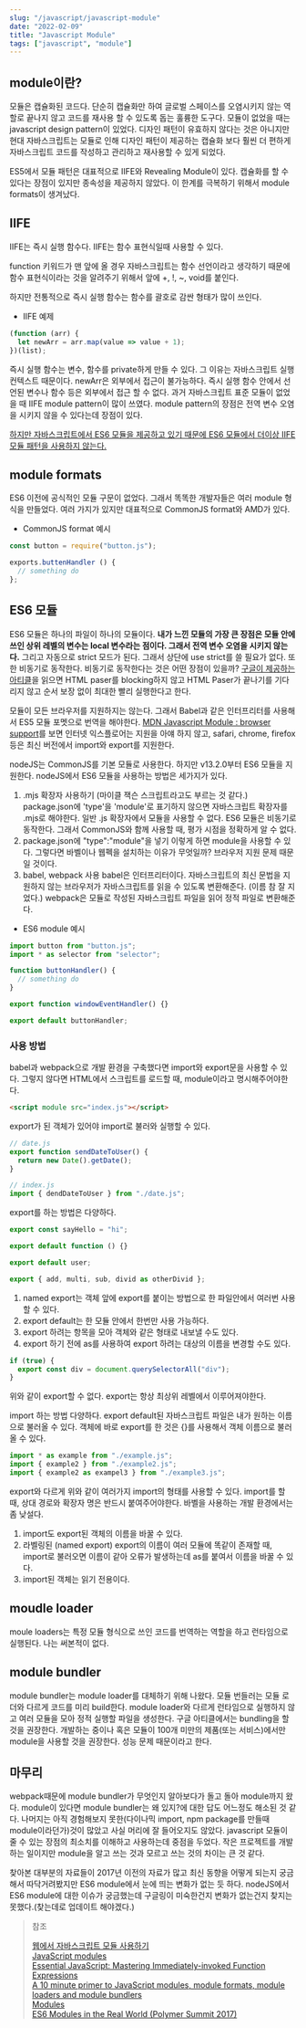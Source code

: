 ```yaml
---
slug: "/javascript/javascript-module"
date: "2022-02-09"
title: "Javascript Module"
tags: ["javascript", "module"]
---
```


## module이란?

모듈은 캡슐화된 코드다. 단순히 캡슐화만 하여 글로벌 스페이스를 오염시키지 않는 역할로 끝나지 않고 코드를 재사용 할 수 있도록 돕는 훌륭한 도구다. 모듈이 없었을 때는 javascript design pattern이 있었다. 디자인 패턴이 유효하지 않다는 것은 아니지만 현대 자바스크립트는 모듈로 인해 디자인 패턴이 제공하는 캡슐화 보다 훨씬 더 편하게 자바스크립트 코드를 작성하고 관리하고 재사용할 수 있게 되었다.

ES5에서 모듈 패턴은 대표적으로 IIFE와 Revealing Module이 있다. 캡슐화를 할 수 있다는 장점이 있지만 종속성을 제공하지 않았다. 이 한계를 극복하기 위해서 module formats이 생겨났다.

## IIFE

IIFE는 즉시 실행 함수다. IIFE는 함수 표현식일때 사용할 수 있다.

function 키워드가 맨 앞에 올 경우 자바스크립트는 함수 선언이라고 생각하기 때문에 함수 표현식이라는 것을 알려주기 위해서 앞에 +, !, ~, void를 붙인다.

하지만 전통적으로 즉시 실행 함수는 함수를 괄호로 감싼 형태가 많이 쓰인다.

- IIFE 예제

```javascript
(function (arr) {
  let newArr = arr.map(value => value + 1);
})(list);
```

즉시 실행 함수는 변수, 함수를 private하게 만들 수 있다. 그 이유는 자바스크립트 실행 컨텍스트 때문이다. newArr은 외부에서 접근이 불가능하다. 즉시 실행 함수 안에서 선언된 변수나 함수 등은 외부에서 접근 할 수 없다. 과거 자바스크립트 표준 모듈이 없었을 때 IIFE module pattern이 많이 쓰였다. module pattern의 장점은 전역 변수 오염을 시키지 않을 수 있다는데 장점이 있다.

[하지만 자바스크립트에서 ES6 모듈을 제공하고 있기 때문에 ES6 모듈에서 더이상 IIFE 모듈 패턴을 사용하지 않는다.](https://hashnode.com/post/do-es6-modules-make-the-case-of-iifes-obsolete-civ96wet80scqgc538un20es0)

## module formats

ES6 이전에 공식적인 모듈 구문이 없었다. 그래서 똑똑한 개발자들은 여러 module 형식을 만들었다. 여러 가지가 있지만 대표적으로 CommonJS format와 AMD가 있다.

- CommonJS format 예시

```javascript
const button = require("button.js");

exports.buttenHandler () {
  // something do
};
```

## ES6 모듈

ES6 모듈은 하나의 파일이 하나의 모듈이다. **내가 느낀 모듈의 가장 큰 장점은 모듈 안에 쓰인 상위 레벨의 변수는 local 변수라는 점이다. 그래서 전역 변수 오염을 시키지 않는다.** 그리고 자동으로 strict 모드가 된다. 그래서 상단에 use strict를 쓸 필요가 없다. 또한 비동기로 동작한다. 비동기로 동작한다는 것은 어떤 장점이 있을까? [구글이 제공하는 아티클](https://v8.dev/features/modules)을 읽으면 HTML paser를 blocking하지 않고 HTML Paser가 끝나기를 기다리지 않고 순서 보장 없이 최대한 빨리 실행한다고 한다.

모듈이 모든 브라우저를 지원하지는 않는다. 그래서 Babel과 같은 인터프리터를 사용해서 ES5 모듈 포멧으로 번역을 해야한다. [MDN Javascript Module : browser support](https://developer.mozilla.org/ko/docs/Web/JavaScript/Guide/Modules#browser_support)를 보면 인터넷 익스플로어는 지원을 아얘 하지 않고, safari, chrome, firefox 등은 최신 버전에서 import와 export를 지원한다.

nodeJS는 CommonJS를 기본 모듈로 사용한다. 하지만 v13.2.0부터 ES6 모듈을 지원한다. nodeJS에서 ES6 모듈을 사용하는 방법은 세가지가 있다.

1. .mjs 확장자 사용하기 (마이클 잭슨 스크립트라고도 부르는 것 같다.)
   package.json에 'type'을 'module'로 표기하지 않으면 자바스크립트 확장자를 .mjs로 해야한다. 일반 .js 확장자에서 모듈을 사용할 수 없다.
   ES6 모듈은 비동기로 동작한다. 그래서 CommonJS와 함께 사용할 때, 평가 시점을 정확하게 알 수 없다.
2. package.json에 "type":"module"을 넣기
   이렇게 하면 module을 사용할 수 있다. 그렇다면 바벨이나 웹펙을 설치하는 이유가 무엇일까? 브라우저 지원 문제 때문일 것이다.
3. babel, webpack 사용
   babel은 인터프리터이다. 자바스크립트의 최신 문법을 지원하지 않는 브라우저가 자바스크립트를 읽을 수 있도록 변환해준다. (이름 참 잘 지었다.)
   webpack은 모듈로 작성된 자바스크립트 파일을 읽어 정적 파일로 변환해준다.

- ES6 module 예시

```javascript
import button from "button.js";
import * as selector from "selector";

function buttonHandler() {
  // something do
}

export function windowEventHandler() {}

export default buttonHandler;
```

### 사용 방법

babel과 webpack으로 개발 환경을 구축했다면 import와 export문을 사용할 수 있다. 그렇지 않다면 HTML에서 스크립트를 로드할 때, module이라고 명시해주어야한다.

```HTML
<script module src="index.js"></script>
```

export가 된 객체가 있어야 import로 불러와 실행할 수 있다.

```javascript
// date.js
export function sendDateToUser() {
  return new Date().getDate();
}

// index.js
import { dendDateToUser } from "./date.js";
```

export를 하는 방법은 다양하다.

```javascript
export const sayHello = "hi";

export default function () {}

export default user;

export { add, multi, sub, divid as otherDivid };
```

1. named export는 객체 앞에 export를 붙이는 방법으로 한 파일안에서 여러번 사용할 수 있다.
2. export default는 한 모듈 안에서 한번만 사용 가능하다.
3. export 하려는 항목을 모아 객체와 같은 형태로 내보낼 수도 있다.
4. export 하기 전에 as를 사용하여 export 하려는 대상의 이름을 변경할 수도 있다.

```javascript
if (true) {
  export const div = document.querySelectorAll("div");
}
```

위와 같이 export할 수 없다. export는 항상 최상위 레벨에서 이루어져야한다.

import 하는 방법 다양하다. export default된 자바스크립트 파일은 내가 원하는 이름으로 불러올 수 있다. 객체에 바로 export를 한 것은 {}를 사용해서 객체 이름으로 불러올 수 있다.

```javascript
import * as example from "./example.js";
import { example2 } from "./example2.js";
import { example2 as exampel3 } from "./example3.js";
```

export와 다르게 위와 같이 여러가지 import의 형태를 사용할 수 있다. import를 할 때, 상대 경로와 확장자 명은 반드시 붙여주어야한다. 바벨을 사용하는 개발 환경에서는 좀 낮설다.

1. import도 export된 객체의 이름을 바꿀 수 있다.
2. 라벨링된 (named export) export의 이름이 여러 모듈에 똑같이 존재할 때, import로 불러오면 이름이 같아 오류가 발생하는데 as를 붙여서 이름을 바꿀 수 있다.
3. import된 객체는 읽기 전용이다.

## moudle loader

moule loaders는 특정 모듈 형식으로 쓰인 코드를 번역하는 역할을 하고 런타임으로 실행된다. 나는 써본적이 없다.

## module bundler

module bundler는 module loader를 대체하기 위해 나왔다. 모듈 번들러는 모듈 로더와 다르게 코드를 미리 build한다. module loader와 다르게 런타임으로 실행하지 않고 여러 모듈을 모아 정적 실행할 파일을 생성한다. 구글 아티클에서는 bundling을 할 것을 권장한다. 개발하는 중이나 혹은 모듈이 100개 미만의 제품(또는 서비스)에서만 module을 사용할 것을 권장한다. 성능 문제 때문이라고 한다.

## 마무리

webpack때문에 module bundler가 무엇인지 알아보다가 돌고 돌아 module까지 왔다. module이 있다면 module bundler는 왜 있지?에 대한 답도 어느정도 해소된 것 같다. 나머지는 아직 경험해보지 못한(다이나믹 import, npm package를 만들때 module이라던가)것이 많았고 사실 머리에 잘 들어오지도 않았다. javascript 모듈이 줄 수 있는 장점의 최소치를 이해하고 사용하는데 중점을 두었다. 작은 프로젝트를 개발하는 일이지만 module을 알고 쓰는 것과 모르고 쓰는 것의 차이는 큰 것 같다.

찾아본 대부분의 자료들이 2017년 이전의 자료가 많고 최신 동향을 어떻게 되는지 궁금해서 따닥거려봤지만 ES6 module에서 눈에 띄는 변화가 없는 듯 하다. nodeJS에서 ES6 module에 대한 이슈가 궁금했는데 구글링이 미숙한건지 변화가 없는건지 찾지는 못했다.(찾는데로 업데이트 해야겠다.)

> 참조
>
> [웹에서 자바스크립트 모듈 사용하기](https://velog.io/@widian/웹에서-자바스크립트-모듈-사용하기)  
> [JavaScript modules](https://v8.dev/features/modules)  
> [Essential JavaScript: Mastering Immediately-invoked Function Expressions](https://vvkchandra.medium.com/essential-javascript-mastering-immediately-invoked-function-expressions-67791338ddc6)  
> [A 10 minute primer to JavaScript modules, module formats, module loaders and module bundlers](https://www.jvandemo.com/a-10-minute-primer-to-javascript-modules-module-formats-module-loaders-and-module-bundlers/)  
> [Modules](https://developer.mozilla.org/ko/docs/Web/JavaScript/Guide/Modules#browser_support)  
> [ES6 Modules in the Real World (Polymer Summit 2017)](https://www.youtube.com/watch?v=fIP4pjAqCtQ)
